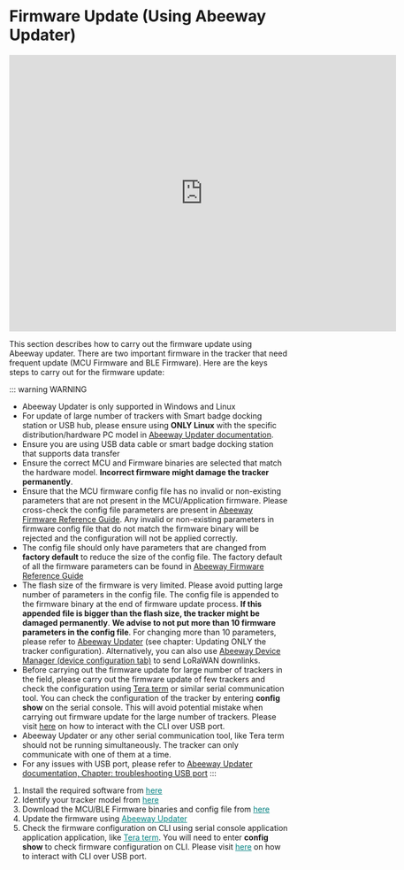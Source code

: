 # Firmware Update (Using Abeeway Updater)

<html>
<iframe height="500" width="700" src="https://www.youtube.com/embed/10dbVy_Whxo?list=PLrtUhsI_mcGQ9_jGd-ggC5U-YnEhcriqb" title="YouTube video player" frameborder="0" allow="accelerometer; autoplay; clipboard-write; encrypted-media; gyroscope; picture-in-picture" allowfullscreen></iframe>
</html>

This section describes how to carry out the firmware update using Abeeway updater. There are two important firmware in the tracker that need frequent update (MCU Firmware and BLE Firmware). Here are the keys steps to carry out for the firmware update:

::: warning WARNING
* Abeeway Updater is only supported in Windows and Linux
* For update of large number of trackers with Smart badge docking station or USB hub, please ensure using **ONLY Linux** with the specific distribution/hardware PC model in [Abeeway Updater documentation](https://github.com/Abeeway/Abeeway-updater). 
* Ensure you are using USB data cable or smart badge docking station that supports data transfer
* Ensure the correct MCU and Firmware binaries are selected that match the hardware model. **Incorrect firmware might damage the tracker permanently**.
* Ensure that the MCU firmware config file has no invalid or non-existing parameters that are not present in the MCU/Application firmware. Please cross-check the config file parameters are present in [Abeeway Firmware Reference Guide](../../D-Reference/DocLibrary_R/#TrackersRefGuide). Any invalid or non-existing parameters in firmware config file that do not match the firmware binary will be rejected and the configuration will not be applied correctly.
* The config file should only have parameters that are changed from **factory default** to reduce the size of the config file. The factory default of all the firmware parameters can be found in [Abeeway Firmware Reference Guide](../../D-Reference/DocLibrary_R/#TrackersRefGuide)
* The flash size of the firmware is very limited. Please avoid putting large number of parameters in the config file. The config file is appended to the firmware binary at the end of firmware update process. **If this appended file is bigger than the flash size, the tracker might be damaged permanently**. **We advise to not put more than 10 firmware parameters in the config file**. For changing more than 10 parameters, please refer to [Abeeway Updater](https://github.com/Abeeway/Abeeway-updater) (see chapter: Updating ONLY the tracker configuration). Alternatively, you can also use [Abeeway Device Manager (device configuration tab)](../../C-Procedure-Topics/ChangeTrackerConfiguration_T/) to send LoRaWAN downlinks.
* Before carrying out the firmware update for large number of trackers in the field, please carry out the firmware update of few trackers and check the configuration using [Tera term](https://ttssh2.osdn.jp/index.html.en) or similar serial communication tool. You can check the configuration of the tracker by entering **config show** on the serial console. This will avoid potential mistake when carrying out firmware update for the large number of trackers. Please visit [here](../../D-Reference/UsingCLI_R/) on how to interact with the CLI over USB port. 
* Abeeway Updater or any other serial communication tool, like Tera term should not be running simultaneously. The tracker can only communicate with one of them at a time.
* For any issues with USB port, please refer to [Abeeway Updater documentation, Chapter: troubleshooting USB port](../../D-Reference/DocLibrary_R/#TrackersRefGuide)
:::

<html>
<ol>
    <li>
        Install the required software from <a href="https://github.com/Abeeway/Abeeway-updater" style="color:teal">here</a>
    </li>
    <li>
        Identify your tracker model from <a href="../../D-Reference/IdentifyTrackerModel/" style="color:teal">here</a>
    </li>
    <li>
        Download the MCU/BLE Firmware binaries and config file from <a href="https://actilitysa.sharepoint.com/:f:/t/aby/EgDe93KPylRIhhdRE4tdGXkBWYtF9kchJAAZqq_FS14aRQ?e=xjaE7a" style="color:teal">here</a>
    </li>
    <li>
        Update the firmware using <a href="https://github.com/Abeeway/Abeeway-updater" style="color:teal">Abeeway Updater</a>
    </li>
    <li>
        Check the firmware configuration on CLI using serial console application application application, like  <a href="https://ttssh2.osdn.jp/index.html.en" style="color:teal">Tera term</a>. You will need to enter <b>config show</b> to check firmware configuration on CLI. Please visit <a href="../../D-Reference/UsingCLI_R/" style="color:teal">here</a> on how to interact with CLI over USB port. 
    </li>
</ol>
</html>
